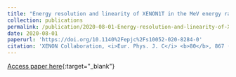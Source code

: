 ```yaml
---
title: "Energy resolution and linearity of XENON1T in the MeV energy range"
collection: publications
permalink: /publication/2020-08-01-Energy-resolution-and-linearity-of-XENON1T-in-the-MeV-energy-range
date: 2020-08-01
paperurl: 'https://doi.org/10.1140%2Fepjc%2Fs10052-020-8284-0'
citation: 'XENON Collaboration, <i>Eur. Phys. J. C</i> <b>80</b>, 867 (2020)'
---
```

[Access paper here](https://doi.org/10.1140%2Fepjc%2Fs10052-020-8284-0){:target="_blank"}
